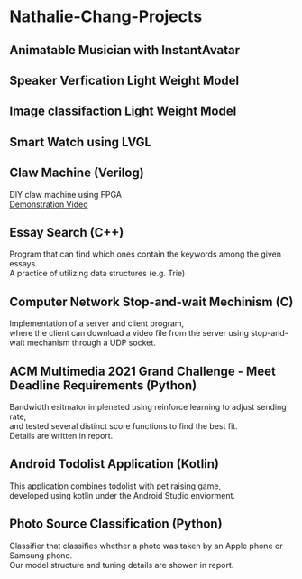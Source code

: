 # Nathalie-Chang-Projects
## Animatable Musician with InstantAvatar
## Speaker Verfication Light Weight Model
## Image classifaction Light Weight Model
## Smart Watch using LVGL

## Claw Machine (Verilog)
DIY claw machine using FPGA  
[Demonstration Video](https://youtu.be/3RMaly5097s)
## Essay Search (C++)
Program that can find which ones contain the keywords among the given essays.  
A practice of utilizing data structures (e.g. Trie)
## Computer Network Stop-and-wait Mechinism (C)
Implementation of a server and client program,  
where the client can download a video file 
from the server using stop-and-wait mechanism through a UDP socket.
## ACM Multimedia 2021 Grand Challenge - Meet Deadline Requirements (Python)
Bandwidth esitmator impleneted using reinforce learning to adjust sending rate,  
and tested several distinct score functions to find the best fit.  
Details are written in report.
## Android Todolist Application (Kotlin)
This application combines todolist with pet raising game,  
developed using kotlin under the Android Studio enviorment.
## Photo Source Classification (Python)
Classifier that classifies whether a photo was taken by an Apple phone or Samsung phone.  
Our model structure and tuning details are showen in report.
